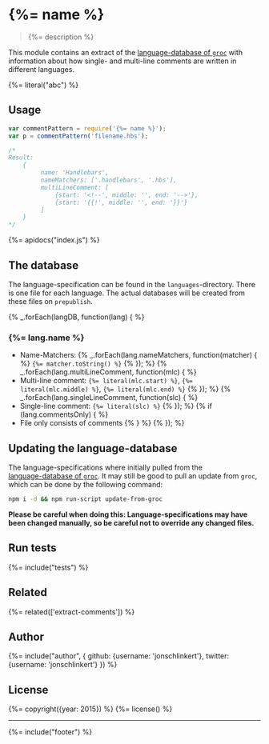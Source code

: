 # {%= name %}

> {%= description %}

This module contains an extract of the [language-database of `groc`](http://nevir.github.io/groc/languages.html)
with information about how single- and multi-line comments are written in different languages.

{%= literal("abc") %}

## Usage

```js
var commentPattern = require('{%= name %}');
var p = commentPattern('filename.hbs');

/*
Result:
    {
         name: 'Handlebars',
         nameMatchers: ['.handlebars', '.hbs'],
         multiLineComment: [
             {start: '<!--', middle: '', end: '-->'},
             {start: '{{!', middle: '', end: '}}'}
         ]
    }
*/
```

{%= apidocs("index.js") %}

## The database

The language-specification can be found in the 
`languages`-directory. There is one file
for each language. The actual databases will be
created from these files on `prepublish`.


{% _.forEach(langDB, function(lang) { %}
### {%= lang.name %}

* Name-Matchers: {% _.forEach(lang.nameMatchers, function(matcher) { %} `{%= matcher.toString() %}` {% }); %}
{% _.forEach(lang.multiLineComment, function(mlc) { %}
* Multi-line comment: `{%= literal(mlc.start) %}`, `{%= literal(mlc.middle) %}`, `{%= literal(mlc.end) %}`
{% }); %}
{% _.forEach(lang.singleLineComment, function(slc) { %}
* Single-line comment: `{%= literal(slc) %}`
{% }); %}
{% if (lang.commentsOnly) { %}
* File only consists of comments
{% } %}
{% }); %}

## Updating the language-database

The language-specifications where initially pulled from the  
[language-database of `groc`](http://nevir.github.io/groc/languages.html).
It may still be good to pull an update
from `groc`, which can be done by the following command:

```bash
npm i -d && npm run-script update-from-groc
```

**Please be careful when doing this: Language-specifications may have been changed manually,
so be careful not to override any changed files.**


## Run tests

{%= include("tests") %}

## Related
{%= related(['extract-comments']) %}

## Author

{%= include("author", {
  github: {username: 'jonschlinkert'}, 
  twitter: {username: 'jonschlinkert'}
}) %}

## License
{%= copyright({year: 2015}) %}
{%= license() %}

***

{%= include("footer") %}

